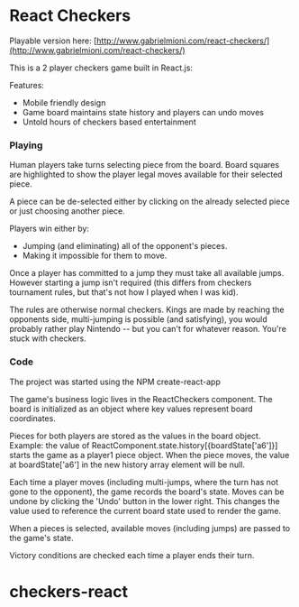 # React Checkers

Playable version here: [http://www.gabrielmioni.com/react-checkers/](http://www.gabrielmioni.com/react-checkers/)

This is a 2 player checkers game built in React.js:

Features:
* Mobile friendly design
* Game board maintains state history and players can undo moves
* Untold hours of checkers based entertainment

### Playing
Human players take turns selecting piece from the board. Board squares are highlighted to show the player legal moves available for their selected piece.

A piece can be de-selected either by clicking on the already selected piece or just choosing another piece.

Players win either by:
- Jumping (and eliminating) all of the opponent's pieces.
- Making it impossible for them to move.

Once a player has committed to a jump they must take all available jumps. However starting a jump isn't required (this differs from checkers tournament rules, but that's not how I played when I was kid).

The rules are otherwise normal checkers. Kings are made by reaching the opponents side, multi-jumping is possible (and satisfying), you would probably rather play Nintendo -- but you can't for whatever reason. You're stuck with checkers.

### Code
The project was started using the NPM create-react-app

The game's business logic lives in the ReactCheckers component. The board is initialized as an object
where key values represent board coordinates.

Pieces for both players are stored as the values in the board object. Example: the value of ReactComponent.state.history[{boardState['a6']}] starts the game as a player1 piece object. When the piece moves, the value at boardState['a6'] in the new history array element will be null.

Each time a player moves (including multi-jumps, where the turn has not gone to the opponent), the game records the board's state. Moves can be undone by clicking the 'Undo' button in the lower right. This changes the value used to reference the current board state used to render the game.

When a pieces is selected, available moves (including jumps) are passed to the game's state.

Victory conditions are checked each time a player ends their turn.
# checkers-react
